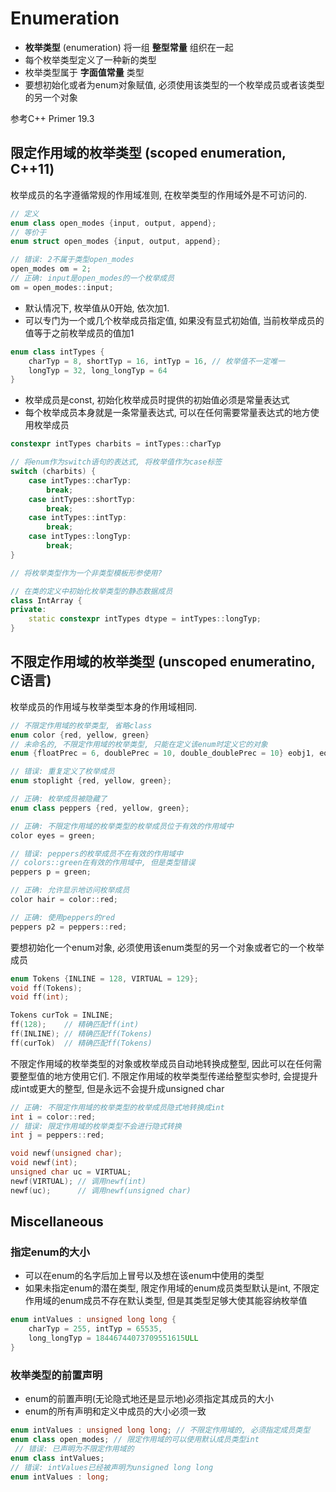 # Enumeration

* **枚举类型** (enumeration) 将一组 **整型常量** 组织在一起
* 每个枚举类型定义了一种新的类型
* 枚举类型属于 **字面值常量** 类型
* 要想初始化或者为enum对象赋值, 必须使用该类型的一个枚举成员或者该类型的另一个对象

参考C++ Primer 19.3

## 限定作用域的枚举类型 (scoped enumeration, C++11)
枚举成员的名字遵循常规的作用域准则, 在枚举类型的作用域外是不可访问的.
```cpp
// 定义
enum class open_modes {input, output, append};
// 等价于
enum struct open_modes {input, output, append};

// 错误: 2不属于类型open_modes
open_modes om = 2;
// 正确: input是open_modes的一个枚举成员
om = open_modes::input;
```

* 默认情况下, 枚举值从0开始, 依次加1.
* 可以专门为一个或几个枚举成员指定值, 如果没有显式初始值, 当前枚举成员的值等于之前枚举成员的值加1

```cpp
enum class intTypes {
    charTyp = 8, shortTyp = 16, intTyp = 16, // 枚举值不一定唯一
    longTyp = 32, long_longTyp = 64
}
```

* 枚举成员是const, 初始化枚举成员时提供的初始值必须是常量表达式
* 每个枚举成员本身就是一条常量表达式, 可以在任何需要常量表达式的地方使用枚举成员
```cpp
constexpr intTypes charbits = intTypes::charTyp

// 将enum作为switch语句的表达式, 将枚举值作为case标签
switch (charbits) {
    case intTypes::charTyp:
        break;
    case intTypes::shortTyp:
        break;
    case intTypes::intTyp:
        break;
    case intTypes::longTyp:
        break;
}

// 将枚举类型作为一个非类型模板形参使用?

// 在类的定义中初始化枚举类型的静态数据成员
class IntArray {
private:
    static constexpr intTypes dtype = intTypes::longTyp;
}
```

## 不限定作用域的枚举类型 (unscoped enumeratino, C语言)
枚举成员的作用域与枚举类型本身的作用域相同.
```cpp
// 不限定作用域的枚举类型, 省略class
enum color {red, yellow, green}
// 未命名的, 不限定作用域的枚举类型, 只能在定义该enum时定义它的对象
enum {floatPrec = 6, doublePrec = 10, double_doublePrec = 10} eobj1, eobj2;

// 错误: 重复定义了枚举成员
enum stoplight {red, yellow, green};

// 正确: 枚举成员被隐藏了
enum class peppers {red, yellow, green};

// 正确: 不限定作用域的枚举类型的枚举成员位于有效的作用域中
color eyes = green;

// 错误: peppers的枚举成员不在有效的作用域中
// colors::green在有效的作用域中, 但是类型错误
peppers p = green;

// 正确: 允许显示地访问枚举成员
color hair = color::red;

// 正确: 使用peppers的red
peppers p2 = peppers::red;
```

要想初始化一个enum对象, 必须使用该enum类型的另一个对象或者它的一个枚举成员
```cpp
enum Tokens {INLINE = 128, VIRTUAL = 129};
void ff(Tokens);
void ff(int);

Tokens curTok = INLINE;
ff(128);    // 精确匹配ff(int)
ff(INLINE); // 精确匹配ff(Tokens)
ff(curTok)  // 精确匹配ff(Tokens)
```

不限定作用域的枚举类型的对象或枚举成员自动地转换成整型, 因此可以在任何需要整型值的地方使用它们.
不限定作用域的枚举类型传递给整型实参时, 会提提升成int或更大的整型, 但是永远不会提升成unsigned char
```cpp
// 正确: 不限定作用域的枚举类型的枚举成员隐式地转换成int
int i = color::red;
// 错误: 限定作用域的枚举类型不会进行隐式转换
int j = peppers::red;

void newf(unsigned char);
void newf(int);
unsigned char uc = VIRTUAL;
newf(VIRTUAL); // 调用newf(int)
newf(uc);      // 调用newf(unsigned char)
```

## Miscellaneous
### 指定enum的大小
* 可以在enum的名字后加上冒号以及想在该enum中使用的类型
* 如果未指定enum的潜在类型, 限定作用域的enum成员类型默认是int, 不限定作用域的enum成员不存在默认类型, 但是其类型足够大使其能容纳枚举值

```cpp
enum intValues : unsigned long long {
    charTyp = 255, intTyp = 65535,
    long_longTyp = 18446744073709551615ULL
}
```

### 枚举类型的前置声明
* enum的前置声明(无论隐式地还是显示地)必须指定其成员的大小
* enum的所有声明和定义中成员的大小必须一致
```cpp
enum intValues : unsigned long long; // 不限定作用域的, 必须指定成员类型
enum class open_modes; // 限定作用域的可以使用默认成员类型int
 // 错误: 已声明为不限定作用域的
enum class intValues;
// 错误: intValues已经被声明为unsigned long long
enum intValues : long;
```
